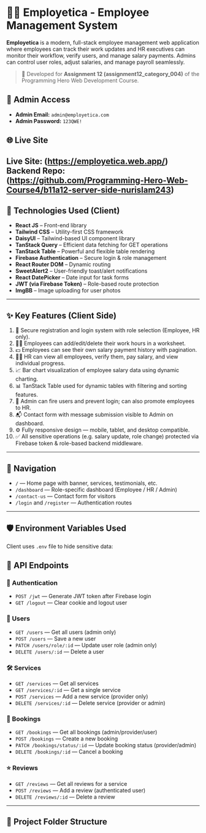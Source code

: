 # 👨‍💼 Employetica - Employee Management System

**Employetica** is a modern, full-stack employee management web application where employees can track their work updates and HR executives can monitor their workflow, verify users, and manage salary payments. Admins can control user roles, adjust salaries, and manage payroll seamlessly.

> 🚀 Developed for **Assignment 12 (assignment12_category_004)** of the Programming Hero Web Development Course.

## 🔐 Admin Access

- **Admin Email:** `admin@employetica.com`
- **Admin Password:** `123QWE!`

## 🌐 Live Site

**Live Site**: (https://employetica.web.app/)
**Backend Repo**: (https://github.com/Programming-Hero-Web-Course4/b11a12-server-side-nurislam243)
---

## 🧩 Technologies Used (Client)

- **React JS** – Front-end library
- **Tailwind CSS** – Utility-first CSS framework
- **DaisyUI** – Tailwind-based UI component library
- **TanStack Query** – Efficient data fetching for GET operations
- **TanStack Table** – Powerful and flexible table rendering
- **Firebase Authentication** – Secure login & role management
- **React Router DOM** – Dynamic routing
- **SweetAlert2** – User-friendly toast/alert notifications
- **React DatePicker** – Date input for task forms
- **JWT (via Firebase Token)** – Role-based route protection
- **ImgBB** – Image uploading for user photos

---

## ✨ Key Features (Client Side)

1. 🔐 Secure registration and login system with role selection (Employee, HR only).
2. 👨‍💻 Employees can add/edit/delete their work hours in a worksheet.
3. 💵 Employees can see their own salary payment history with pagination.
4. 🧑‍💼 HR can view all employees, verify them, pay salary, and view individual progress.
5. 📈 Bar chart visualization of employee salary data using dynamic charting.
6. 📊 TanStack Table used for dynamic tables with filtering and sorting features.
7. 🚫 Admin can fire users and prevent login; can also promote employees to HR.
8. 📬 Contact form with message submission visible to Admin on dashboard.
9. ⚙️ Fully responsive design — mobile, tablet, and desktop compatible.
10. ✅ All sensitive operations (e.g. salary update, role change) protected via Firebase token & role-based backend middleware.

---

## 🧭 Navigation

- `/` — Home page with banner, services, testimonials, etc.
- `/dashboard` — Role-specific dashboard (Employee / HR / Admin)
- `/contact-us` — Contact form for visitors
- `/login` and `/register` — Authentication routes

---

## 🛡 Environment Variables Used

Client uses `.env` file to hide sensitive data:

## 📡 API Endpoints

### 🔐 Authentication
- `POST /jwt` — Generate JWT token after Firebase login
- `GET /logout` — Clear cookie and logout user

### 👤 Users
- `GET /users` — Get all users (admin only)
- `POST /users` — Save a new user
- `PATCH /users/role/:id` — Update user role (admin only)
- `DELETE /users/:id` — Delete a user

### 🛠️ Services
- `GET /services` — Get all services
- `GET /services/:id` — Get a single service
- `POST /services` — Add a new service (provider only)
- `DELETE /services/:id` — Delete service (provider or admin)

### 📅 Bookings
- `GET /bookings` — Get all bookings (admin/provider/user)
- `POST /bookings` — Create a new booking
- `PATCH /bookings/status/:id` — Update booking status (provider/admin)
- `DELETE /bookings/:id` — Cancel a booking

### ⭐ Reviews
- `GET /reviews` — Get all reviews for a service
- `POST /reviews` — Add a review (authenticated user)
- `DELETE /reviews/:id` — Delete a review

---

## 📁 Project Folder Structure

